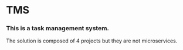 # TMS
### This is a task management system.

The solution is composed of 4 projects but they are not microservices.
